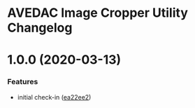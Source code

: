 # AVEDAC Image Cropper Utility Changelog

# 1.0.0 (2020-03-13)


### Features

* initial check-in ([ea22ee2](http://bitbucket.org/mbari/avedac-imagecropper/commits/ea22ee28837b28d040509020127c8e217035d910))
